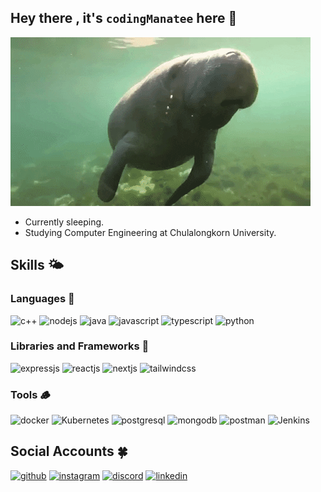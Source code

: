 ## Hey there , it's `codingManatee` here 🫧
![](https://github.com/codingManatee/codingManatee/blob/main/manatee.gif)
- Currently sleeping.
- Studying Computer Engineering at Chulalongkorn University.

## Skills 🌤️

### Languages 🍃

![c++](https://img.shields.io/badge/C%2B%2B-00599C?style=for-the-badge&logo=c%2B%2B&logoColor=white)
![nodejs](https://img.shields.io/badge/Node.js-43853D?style=for-the-badge&logo=node.js&logoColor=white)
![java](https://img.shields.io/badge/Java-ED8B00?style=for-the-badge&logo=java&logoColor=white)
![javascript](https://img.shields.io/badge/JavaScript-F7DF1E?style=for-the-badge&logo=javascript&logoColor=black)
![typescript](https://img.shields.io/badge/TypeScript-007ACC?style=for-the-badge&logo=typescript&logoColor=white)
![python](https://img.shields.io/badge/Python-3776AB?style=for-the-badge&logo=python&logoColor=white)

### Libraries and Frameworks 🌿

![expressjs](https://img.shields.io/badge/Express.js-404D59?style=for-the-badge)
![reactjs](https://img.shields.io/badge/React-20232A?style=for-the-badge&logo=react&logoColor=61DAFB)
![nextjs](https://img.shields.io/badge/Next.js-000?logo=nextdotjs&logoColor=fff&style=for-the-badge)
![tailwindcss](https://img.shields.io/badge/Tailwind_CSS-38B2AC?style=for-the-badge&logo=tailwind-css&logoColor=white)

### Tools 🪵

![docker](https://img.shields.io/badge/docker-%230db7ed.svg?style=for-the-badge&logo=docker&logoColor=white)
![Kubernetes](https://img.shields.io/badge/Kubernetes-326CE5?style=for-the-badge&logo=kubernetes&logoColor=white)
![postgresql](https://img.shields.io/badge/PostgreSQL-316192?style=for-the-badge&logo=postgresql&logoColor=white)
![mongodb](https://img.shields.io/badge/MongoDB-4EA94B?style=for-the-badge&logo=mongodb&logoColor=white)
![postman](https://img.shields.io/badge/Postman-FF6C37?style=for-the-badge&logo=postman&logoColor=white)
![Jenkins](https://img.shields.io/badge/Jenkins-D24939?style=for-the-badge&logo=jenkins&logoColor=white)


## Social Accounts 🍀

[![github](https://img.shields.io/badge/GitHub-100000?style=for-the-badge&logo=github&logoColor=white)](https://github.com/codingManatee)
[![instagram](https://img.shields.io/badge/Instagram-E4405F?style=for-the-badge&logo=instagram&logoColor=white)](https://www.instagram.com/pttzx_/)
[![discord](https://img.shields.io/badge/Discord-7289DA?style=for-the-badge&logo=discord&logoColor=white)](https://discordapp.com/users/366815107487105035)
[![linkedin](https://img.shields.io/badge/LinkedIn-0077B5?style=for-the-badge&logo=linkedin&logoColor=white)](https://www.linkedin.com/in/pattapon-vichanukroh-45868229b)
<!-- [![facebook](https://img.shields.io/badge/Facebook-1877F2?style=for-the-badge&logo=facebook&logoColor=white)](https://www.facebook.com/pattapon.aj/) -->
<!-- [![line](https://img.shields.io/badge/Line-00C300?style=for-the-badge&logo=line&logoColor=white)](https://line.me/ti/p/gDyLt3aChH) -->
